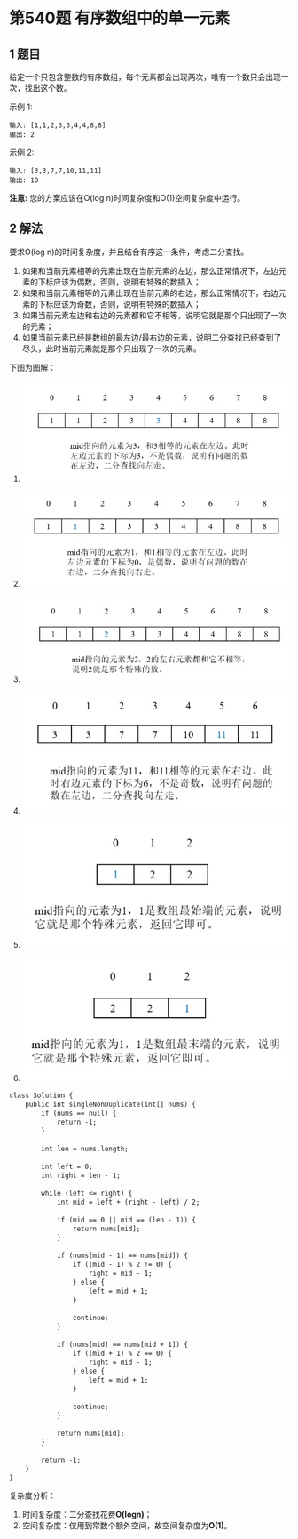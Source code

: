 # 第540题 有序数组中的单一元素

## 1 题目

给定一个只包含整数的有序数组，每个元素都会出现两次，唯有一个数只会出现一次，找出这个数。

示例 1:

```
输入: [1,1,2,3,3,4,4,8,8]
输出: 2
```

示例 2:

```
输入: [3,3,7,7,10,11,11]
输出: 10
```

**注意:** 您的方案应该在O(log n)时间复杂度和O(1)空间复杂度中运行。

## 2 解法

要求O(log n)的时间复杂度，并且结合有序这一条件，考虑二分查找。

1. 如果和当前元素相等的元素出现在当前元素的左边，那么正常情况下，左边元素的下标应该为偶数，否则，说明有特殊的数插入；
2. 如果和当前元素相等的元素出现在当前元素的右边，那么正常情况下，右边元素的下标应该为奇数，否则，说明有特殊的数插入；
3. 如果当前元素左边和右边的元素都和它不相等，说明它就是那个只出现了一次的元素；
4. 如果当前元素已经是数组的最左边/最右边的元素，说明二分查找已经查到了尽头，此时当前元素就是那个只出现了一次的元素。

下图为图解：

1. ![左边相等但下标非偶](images/左边相等但下标非偶.png)

2. ![左边相等下标偶](images/左边相等下标偶.png)

3. ![左右都不相等](images/左右都不相等.png)

4. ![右边相等但下标非奇](images/右边相等但下标非奇.png)

5. ![最始端](images/最始端.png)

6. ![最末端](images/最末端.png)

```
class Solution {
    public int singleNonDuplicate(int[] nums) {
        if (nums == null) {
            return -1;
        }

        int len = nums.length;

        int left = 0;
        int right = len - 1;

        while (left <= right) {
            int mid = left + (right - left) / 2;

            if (mid == 0 || mid == (len - 1)) {
                return nums[mid];
            } 

            if (nums[mid - 1] == nums[mid]) {
                if ((mid - 1) % 2 != 0) {
                    right = mid - 1;
                } else {
                    left = mid + 1;
                }

                continue;
            }

            if (nums[mid] == nums[mid + 1]) {
                if ((mid + 1) % 2 == 0) {
                    right = mid - 1;
                } else {
                    left = mid + 1;
                }

                continue;
            }

            return nums[mid];
        }

        return -1;
    }
}
```

复杂度分析：

1. 时间复杂度：二分查找花费**O(logn)**；
2. 空间复杂度：仅用到常数个额外空间，故空间复杂度为**O(1)**。